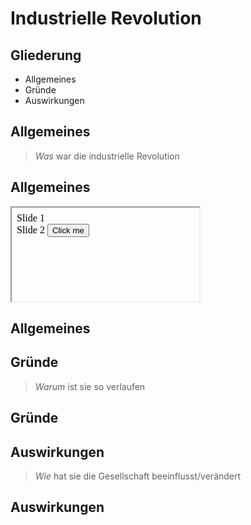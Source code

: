 # Industrielle Revolution



## Gliederung
+ Allgemeines
+ Gründe
+ Auswirkungen



## Allgemeines

> *Was* war die industrielle Revolution


## Allgemeines
<iframe srcdoc='
	<html>
		<head>
			<link rel="stylesheet" href="css/reveal.css">
			<link rel="stylesheet" href="css/theme/white.css">
		</head>
		<body>
			<div class="reveal">
				<div class="slides">
					<section>Slide 1</section>
					<section>
						Slide 2
						 <button onclick="window.parent.focus()">Click me</button> 
					</section>
				</div>
			</div>
			<script src="js/reveal.js"></script>
			<script>
				Reveal.initialize();
			</script>
		</body>
	</html>
'></iframe>


## Allgemeines



## Gründe

> *Warum* ist sie so verlaufen


## Gründe



## Auswirkungen

> *Wie* hat sie die Gesellschaft beeinflusst/verändert


## Auswirkungen
